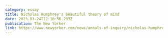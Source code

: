 ```yaml
---
category: essay
title: Nicholas Humphrey's beautiful theory of mind
date: 2023-03-24T12:10:56.293Z
publication: The New Yorker
link: https://www.newyorker.com/news/annals-of-inquiry/nicholas-humphreys-beautiful-theory-of-mind
---
```

